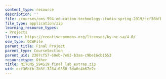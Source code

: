 ```yaml
---
content_type: resource
description: ''
file: /courses/cms-594-education-technology-studio-spring-2019/ccf36bfb2b3f328405583da0c4b67e2c_MITCMS_594S19_final_lab_extras.zip
file_type: application/zip
learning_resource_types:
- Projects
license: https://creativecommons.org/licenses/by-nc-sa/4.0/
ocw_type: OCWFile
parent_title: Final Project
parent_type: CourseSection
parent_uid: 2307cf57-60eb-7e83-b3aa-c9be16cb1553
resourcetype: Other
title: MITCMS_594S19_final_lab_extras.zip
uid: ccf36bfb-2b3f-3284-0558-3da0c4b67e2c
---
```

